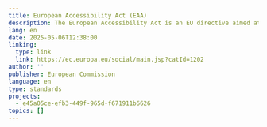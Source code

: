 ```yaml
---
title: European Accessibility Act (EAA)
description: The European Accessibility Act is an EU directive aimed at harmonizing accessibility standards across member states to improve the internal market. It helps businesses by reducing costs and simplifying cross-border trade, while benefiting people with disabilities and older adults through increased access to key products and services at better prices. Covered areas include technology, banking, transport, e-commerce, and media. It was developed with stakeholder input and aligned with the UN Convention on the Rights of Persons with Disabilities.
lang: en
date: 2025-05-06T12:38:00
linking:
  type: link
  link: https://ec.europa.eu/social/main.jsp?catId=1202
author: ''
publisher: European Commission
language: en
type: standards
projects:
  - e45a05ce-efb3-449f-965d-f671911b6626
topics: []
---
```


